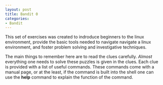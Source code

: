 ```yaml
---
layout: post
title: Bandit 0
categories:
- Bandit
---
```


This set of exercises was created to indroduce beginners to the linux environment, provide the basic tools needed to navigate navigate a linux environment, and foster problem solving and investigative techniques.

The main things to remember here are to read the clues carefully. *Almost* everything one needs to solve these puzzles is given in the clues. Each clue is provided with a list of useful commands. These commands come with a manual page, or at the least, if the command is built into the shell one can use the **help** command to explain the function of the command. 
